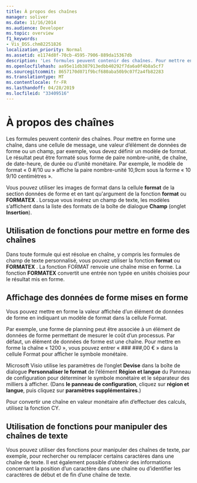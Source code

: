 ```yaml
---
title: À propos des chaînes
manager: soliver
ms.date: 11/16/2014
ms.audience: Developer
ms.topic: overview
f1_keywords:
- Vis_DSS.chm82251826
localization_priority: Normal
ms.assetid: e1174d8f-70cb-4595-7906-889da15367db
description: 'Les formules peuvent contenir des chaînes. Pour mettre en forme une chaîne, dans une cellule de message, une valeur d’élément de données de forme ou un champ, par exemple, vous devez définir un modèle de format. Le résultat peut être formaté sous forme de paire nombre-unité, de chaîne, de date-heure, de durée ou d’unité monétaire. Par exemple, le format picture0 #/10 uuformats les paires nombre-unité de 2 AS10 9/10 centimètres.'
ms.openlocfilehash: aa95e11db387913edbb40292f7da6a0f4b8a5cf7
ms.sourcegitcommit: 8657170d071f9bcf680aba50b9c07f2a4fb82283
ms.translationtype: MT
ms.contentlocale: fr-FR
ms.lasthandoff: 04/28/2019
ms.locfileid: "33409516"
---
```

# <a name="about-strings"></a>À propos des chaînes

Les formules peuvent contenir des chaînes. Pour mettre en forme une chaîne, dans une cellule de message, une valeur d’élément de données de forme ou un champ, par exemple, vous devez définir un modèle de format. Le résultat peut être formaté sous forme de paire nombre-unité, de chaîne, de date-heure, de durée ou d’unité monétaire. Par exemple, le modèle de format « 0 #/10 uu » affiche la paire nombre-unité 10,9cm sous la forme « 10 9/10 centimètres ».
  
Vous pouvez utiliser les images de format dans la cellule **format** de la section données de forme et en tant qu'argument de la fonction **format** ou **FORMATEX** . Lorsque vous insérez un champ de texte, les modèles s’affichent dans la liste des formats de la boîte de dialogue **Champ** (onglet **Insertion**). 
  
## <a name="using-functions-to-format-strings"></a>Utilisation de fonctions pour mettre en forme des chaînes

Dans toute formule qui est résolue en chaîne, y compris les formules de champ de texte personnalisé, vous pouvez utiliser la fonction **format** ou **FORMATEX** . La fonction FORMAT renvoie une chaîne mise en forme. La fonction **FORMATEX** convertit une entrée non typée en unités choisies pour le résultat mis en forme. 
  
## <a name="displaying-formatted-shape-data"></a>Affichage des données de forme mises en forme

Vous pouvez mettre en forme la valeur affichée d’un élément de données de forme en indiquant un modèle de format dans la cellule Format.
  
Par exemple, une forme de planning peut être associée à un élément de données de forme permettant de mesurer le coût d’un processus. Par défaut, un élément de données de forme est une chaîne. Pour mettre en forme la chaîne « 1200 », vous pouvez entrer « ### ###,00 € » dans la cellule Format pour afficher le symbole monétaire.
  
Microsoft Visio utilise les paramètres de l’onglet **Devise** dans la boîte de dialogue **Personnaliser le format** de l’élément **Région et langue** du Panneau de configuration pour déterminer le symbole monétaire et le séparateur des milliers à afficher. (Dans **le panneau de configuration**, cliquez sur **région et langue**, puis cliquez sur **paramètres supplémentaires**.)
  
Pour convertir une chaîne en valeur monétaire afin d’effectuer des calculs, utilisez la fonction CY.
  
## <a name="using-functions-to-manipulate-text-strings"></a>Utilisation de fonctions pour manipuler des chaînes de texte

Vous pouvez utiliser des fonctions pour manipuler des chaînes de texte, par exemple, pour rechercher ou remplacer certains caractères dans une chaîne de texte. Il est également possible d’obtenir des informations concernant la position d’un caractère dans une chaîne ou d’identifier les caractères de début et de fin d’une chaîne de texte. 
  

